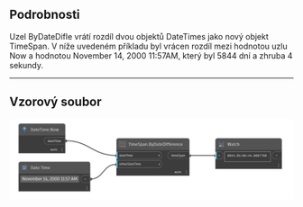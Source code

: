 ## Podrobnosti
Uzel ByDateDifle vrátí rozdíl dvou objektů DateTimes jako nový objekt TimeSpan. V níže uvedeném příkladu byl vrácen rozdíl mezi hodnotou uzlu Now a hodnotou November 14, 2000 11:57AM, který byl 5844 dní a zhruba 4 sekundy.
___
## Vzorový soubor

![ByDateDifference](./DSCore.TimeSpan.ByDateDifference_img.jpg)

